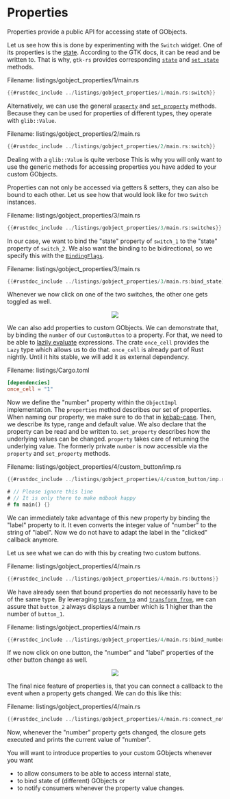 # Properties

Properties provide a public API for accessing state of GObjects.

Let us see how this is done by experimenting with the `Switch` widget.
One of its properties is the [state](https://docs.gtk.org/gtk4/property.Switch.state.html).
According to the GTK docs, it can be read and be written to.
That is why, `gtk-rs` provides corresponding [`state`](../docs/gtk4/struct.Switch.html#method.state) and [`set_state`](../docs/gtk4/docs/gtk4/struct.Switch.html#method.set_state) methods.

<span class="filename">Filename: listings/gobject_properties/1/main.rs</span>

```rust ,no_run
{{#rustdoc_include ../listings/gobject_properties/1/main.rs:switch}}
```
Alternatively, we can use the general [`property`](http://gtk-rs.org/docs/glib/object/trait.ObjectExt.html#tymethod.property) and [`set_property`](http://gtk-rs.org/docs/glib/object/trait.ObjectExt.html#tymethod.set_property) methods.
Because they can be used for properties of different types, they operate with `glib::Value`.

<span class="filename">Filename: listings/gobject_properties/2/main.rs</span>

```rust ,no_run
{{#rustdoc_include ../listings/gobject_properties/2/main.rs:switch}}
```

Dealing with a `glib::Value` is quite verbose
This is why you will only want to use the generic methods for accessing properties you have added to your custom GObjects.

Properties can not only be accessed via getters & setters, they can also be bound to each other.
Let us see how that would look like for two `Switch` instances.

<span class="filename">Filename: listings/gobject_properties/3/main.rs</span>

```rust ,no_run
{{#rustdoc_include ../listings/gobject_properties/3/main.rs:switches}}
```

In our case, we want to bind the "state" property of `switch_1` to the "state" property of `switch_2`.
We also want the binding to be bidirectional, so we specify this with the [`BindingFlags`](http://gtk-rs.org/docs/glib/struct.BindingFlags.html).

<span class="filename">Filename: listings/gobject_properties/3/main.rs</span>

```rust ,no_run
{{#rustdoc_include ../listings/gobject_properties/3/main.rs:bind_state}}
```

Whenever we now click on one of the two switches, the other one gets toggled as well.

<div style="text-align:center"><img src="img/gobject_properties_switches.png" /></div>

We can also add properties to custom GObjects.
We can demonstrate that, by binding the `number` of our `CustomButton` to a property.
For that, we need to be able to [lazily evaluate](https://en.wikipedia.org/wiki/Lazy_evaluation) expressions.
The crate `once_cell` provides the `Lazy` type which allows us to do that.
`once_cell` is already part of Rust nightly.
Until it hits stable, we will add it as external dependency.

<span class="filename">Filename: listings/Cargo.toml</span>

```toml
[dependencies]
once_cell = "1"
```

Now we define the "number" property within the `ObjectImpl` implementation.
The `properties` method describes our set of properties.
When naming our property, we make sure to do that in [kebab-case](https://wiki.c2.com/?KebabCase).
Then, we describe its type, range and default value.
We also declare that the property can be read and be written to.
`set_property` describes how the underlying values can be changed.
`property` takes care of returning the underlying value.
The formerly private `number` is now accessible via the `property` and `set_property` methods.

<span class="filename">Filename: listings/gobject_properties/4/custom_button/imp.rs</span>

```rust
{{#rustdoc_include ../listings/gobject_properties/4/custom_button/imp.rs:object_impl}}

# // Please ignore this line
# // It is only there to make mdbook happy
# fn main() {}
```

We can immediately take advantage of this new property by binding the "label" property to it.
It even converts the integer value of "number" to the string of "label".
Now we do not have to adapt the label in the "clicked" callback anymore.

Let us see what we can do with this by creating two custom buttons.

<span class="filename">Filename: listings/gobject_properties/4/main.rs</span>

```rust ,no_run
{{#rustdoc_include ../listings/gobject_properties/4/main.rs:buttons}}
```

We have already seen that bound properties do not necessarily have to be of the same type.
By leveraging [`transform_to`](http://gtk-rs.org/docs/glib/object/struct.BindingBuilder.html#method.transform_to) and [`transform_from`](http://gtk-rs.org/docs/glib/object/struct.BindingBuilder.html#method.transform_from), we can assure that `button_2` always displays a number which is 1 higher than the number of `button_1`.

<span class="filename">Filename: listings/gobject_properties/4/main.rs</span>

```rust ,no_run
{{#rustdoc_include ../listings/gobject_properties/4/main.rs:bind_numbers}}
```
If we now click on one button, the "number" and "label" properties of the other button change as well.

<div style="text-align:center"><img src="img/gobject_properties_buttons.png"/></div>

The final nice feature of properties is, that you can connect a callback to the event when a property gets changed.
We can do this like this:

<span class="filename">Filename: listings/gobject_properties/4/main.rs</span>

```rust ,no_run
{{#rustdoc_include ../listings/gobject_properties/4/main.rs:connect_notify}}
```

Now, whenever the "number" property gets changed, the closure gets executed and prints the current value of "number".

You will want to introduce properties to your custom GObjects whenever you want
- to allow consumers to be able to access internal state,
- to bind state of (different) GObjects or
- to notify consumers whenever the property value changes.


